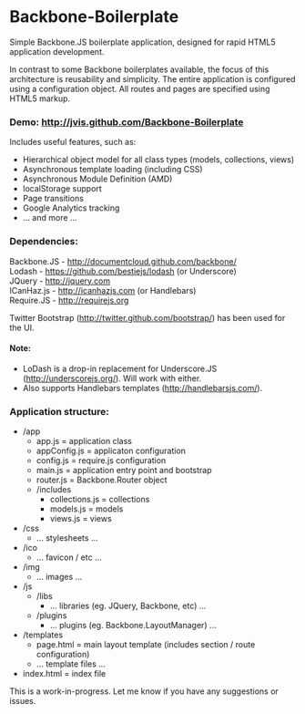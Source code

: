 Backbone-Boilerplate
===========================  
  
  
Simple Backbone.JS boilerplate application, designed for rapid HTML5 application development.  
  
In contrast to some Backbone boilerplates available, the focus of this architecture is reusability and simplicity. 
The entire application is configured using a configuration object. All routes and pages are specified using HTML5 markup.
  
### Demo: http://jvis.github.com/Backbone-Boilerplate  

  
Includes useful features, such as:  
* Hierarchical object model for all class types (models, collections, views)
* Asynchronous template loading (including CSS)
* Asynchronous Module Definition (AMD)
* localStorage support
* Page transitions  
* Google Analytics tracking  
* ... and more ...
  
  
### Dependencies:  
Backbone.JS - http://documentcloud.github.com/backbone/  
Lodash - https://github.com/bestiejs/lodash (or Underscore)    
JQuery - http://jquery.com  
ICanHaz.js - http://icanhazjs.com (or Handlebars)    
Require.JS - http://requirejs.org  
  
Twitter Bootstrap (http://twitter.github.com/bootstrap/) has been used for the UI.  
  
  
#### Note:
* LoDash is a drop-in replacement for Underscore.JS (http://underscorejs.org/). Will work with either.  
* Also supports Handlebars templates (http://handlebarsjs.com/).
 

### Application structure:
* /app
  * app.js           = application class
  * appConfig.js     = applicaton configuration
  * config.js        = require.js configuration
  * main.js          = application entry point and bootstrap
  * router.js        = Backbone.Router object
  * /includes
      * collections.js    = collections
      * models.js         = models
      * views.js          = views
* /css
  * ... stylesheets ...
* /ico
  * ... favicon / etc ...
* /img
  * ... images ...
* /js
  * /libs
      * ... libraries (eg. JQuery, Backbone, etc) ...
  * /plugins
      * ... plugins (eg. Backbone.LayoutManager) ... 
* /templates
  * page.html       = main layout template (includes section / route configuration)
  * ... template files ...
* index.html        = index file
   
   
This is a work-in-progress. Let me know if you have any suggestions or issues.